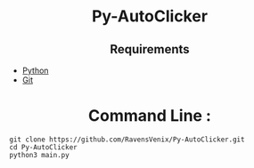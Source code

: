 <h1 align="center">Py-AutoClicker</h1>
<h2 align="center">Requirements</h2>
<ul>
  <li><a href="https://python.org/">Python</a></li>
  <li><a href="https://git-scm.com/downloads">Git</a></li>
</ul>
<h1 align="center">Command Line :</h1>
<pre><code>git clone https://github.com/RavensVenix/Py-AutoClicker.git
cd Py-AutoClicker
python3 main.py
</code></pre>
